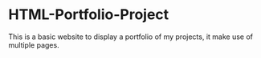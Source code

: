 # HTML-Portfolio-Project
This is a basic website to display a portfolio of my projects, it make use of multiple pages.
